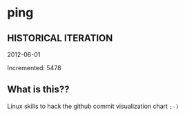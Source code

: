 # ping

## HISTORICAL ITERATION
2012-06-01

Incremented: 5478

## What is this?? 
Linux skills to hack the github commit visualization chart `;-)`
